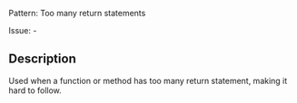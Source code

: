 Pattern: Too many return statements

Issue: -

## Description

Used when a function or method has too many return statement, making it hard to follow.